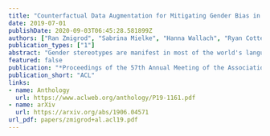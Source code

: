 ```yaml
---
title: "Counterfactual Data Augmentation for Mitigating Gender Bias in Languages with Rich Morphology"
date: 2019-07-01
publishDate: 2020-09-03T06:45:28.581899Z
authors: ["Ran Zmigrod", "Sabrina Mielke", "Hanna Wallach", "Ryan Cotterell"]
publication_types: ["1"]
abstract: "Gender stereotypes are manifest in most of the world's languages and are consequently propagated or amplified by NLP systems. Although research has focused on mitigating gender stereotypes in English, the approaches that are commonly employed produce ungrammatical sentences in morphologically rich languages. We present a novel approach for converting between masculine-inflected and feminine-inflected sentences in such languages. For Spanish and Hebrew, our approach achieves F1 scores of 82% and 73% at the level of tags and accuracies of 90% and 87% at the level of forms. By evaluating our approach using four different languages, we show that, on average, it reduces gender stereotyping by a factor of 2.5 without any sacrifice to grammaticality."
featured: false
publication: "*Proceedings of the 57th Annual Meeting of the Association for Computational Linguistics*"
publication_short: "ACL"
links:
- name: Anthology
  url: https://www.aclweb.org/anthology/P19-1161.pdf
- name: arXiv
  url: https://arxiv.org/abs/1906.04571
url_pdf: papers/zmigrod+al.acl19.pdf
---
```


